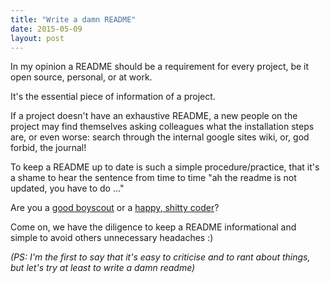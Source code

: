 ```yaml
---
title: "Write a damn README"
date: 2015-05-09
layout: post
---
```


In my opinion a README should be a requirement for every project, be it open source, personal, or at work.

It's the essential piece of information of a project.

If a project doesn't have an exhaustive README, a new people on the project may find themselves asking colleagues what the installation steps are, or even worse: search through the internal google sites wiki, or, god forbid, the journal!

To keep a README up to date is such a simple procedure/practice, that it's a shame to hear the sentence from time to time "ah the readme is not updated, you have to do ..."

Are you a [good boyscout](http://programmer.97things.oreilly.com/wiki/index.php/The_Boy_Scout_Rule) or a [happy, shitty coder](http://shittysomething.com)?

Come on, we have the diligence to keep a README informational and simple to avoid others unnecessary headaches :)

*(PS: I'm the first to say that it's easy to criticise and to rant about things, but let's try at least to write a damn readme)*
